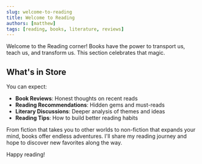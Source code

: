 ```yaml
---
slug: welcome-to-reading
title: Welcome to Reading
authors: [matthew]
tags: [reading, books, literature, reviews]
---
```


Welcome to the Reading corner! Books have the power to transport us, teach us, and transform us. This section celebrates that magic.

<!--truncate-->

## What's in Store

You can expect:

- **Book Reviews**: Honest thoughts on recent reads
- **Reading Recommendations**: Hidden gems and must-reads
- **Literary Discussions**: Deeper analysis of themes and ideas
- **Reading Tips**: How to build better reading habits

From fiction that takes you to other worlds to non-fiction that expands your mind, books offer endless adventures. I'll share my reading journey and hope to discover new favorites along the way.

Happy reading!